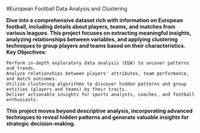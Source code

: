 #European Football Data Analysis and Clustering

**Dive into a comprehensive dataset rich with information on European football, including details about players, teams, and matches from various leagues. This project focuses on extracting meaningful insights, analyzing relationships between variables, and applying clustering techniques to group players and teams based on their characteristics.
Key Objectives:**

    Perform in-depth exploratory data analysis (EDA) to uncover patterns and trends.
    Analyze relationships between players' attributes, team performance, and match outcomes.
    Utilize clustering algorithms to discover hidden patterns and group entities (players and teams) by their traits.
    Deliver actionable insights for sports analysts, coaches, and football enthusiasts.

**This project moves beyond descriptive analysis, incorporating advanced techniques to reveal hidden patterns and generate valuable insights for strategic decision-making.**
